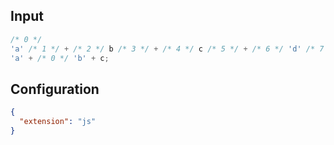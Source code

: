 
## Input
```javascript input
/* 0 */
'a' /* 1 */ + /* 2 */ b /* 3 */ + /* 4 */ c /* 5 */ + /* 6 */ 'd' /* 7 */;
'a' + /* 0 */ 'b' + c;
```

## Configuration
```json configuration
{
  "extension": "js"
}
```
